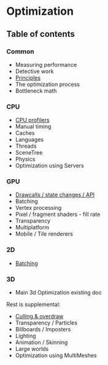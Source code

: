 # Optimization
## Table of contents

### Common
* Measuring performance
* Detective work
* [Principles](common/common.md)
* The optimization process
* Bottleneck math
### CPU
* [CPU profilers](cpu/cpu.md)
* Manual timing
* Caches
* Languages
* Threads
* SceneTree
* Physics
* Optimization using Servers
### GPU
* [Drawcalls / state changes / API](gpu/gpu.md)
* Batching
* Vertex processing
* Pixel / fragment shaders - fill rate
* Transparency
* Multiplatform
* Mobile / Tile renderers
### 2D
* [Batching](2d/batching.md)
### 3D
* Main 3d Optimization existing doc

Rest is supplemental:
* [Culling & overdraw](3d/3d.md)
* Transparency / Particles
* Billboards / Imposters
* Lighting
* Animation / Skinning
* Large worlds
* Optimization using MultiMeshes
